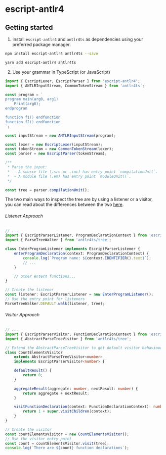 # escript-antlr4

## Getting started

1. Install `escript-antlr4` and `antlr4ts` as dependencies using your preferred
   package manager.

```bash
npm install escript-antlr4 antlr4ts --save
```

```bash
yarn add escript-antlr4 antlr4ts
```

2. Use your grammar in TypeScript (or JavaScript)

```typescript
import { EscriptLexer, EscriptParser } from 'escript-antlr4';
import { ANTLRInputStream, CommonTokenStream } from 'antlr4ts';

const program = `
program main(arg0, arg1)
    Print(arg0);
endprogram

function f1() endfunction
function f2() endfunction
`;

const inputStream = new ANTLRInputStream(program);

const lexer = new EscriptLexer(inputStream);
const tokenStream = new CommonTokenStream(lexer);
const parser = new EscriptParser(tokenStream);

/**
 * Parse the input:
 * 	- A source file (.src or .inc) has entry point `compilationUnit`.
 *  - A module file (.em) has entry point `moduleUnit()`.
 */

const tree = parser.compilationUnit();
```

The two main ways to inspect the tree are by using a listener or a visitor, you
can read about the differences between the two
[here](https://github.com/antlr/antlr4/blob/master/doc/listeners.md).

###### Listener Approach

```typescript
// ...
import { EscriptParserListener, ProgramDeclarationContext } from 'escript-antlr4';
import { ParseTreeWalker } from 'antlr4ts/tree';

class EnterProgramListener implements EscriptParserListener {
    enterProgramDeclaration(context: ProgramDeclarationContext) {
        console.log(`Program name: ${context.IDENTIFIER().text}`);
        // ...
    }

    // other enterX functions...
}

// Create the listener
const listener: EscriptParserListener = new EnterProgramListener();
// Use the entry point for listeners
ParseTreeWalker.DEFAULT.walk(listener, tree);
```

###### Visitor Approach

```typescript
// ...
import { EscriptParserVisitor, FunctionDeclarationContext } from 'escript-antlr4';
import { AbstractParseTreeVisitor } from 'antlr4ts/tree';

// Extend the AbstractParseTreeVisitor to get default visitor behaviour
class CountElementsVisitor
    extends AbstractParseTreeVisitor<number>
    implements EscriptParserVisitor<number> {

    defaultResult() {
        return 0;
    }

    aggregateResult(aggregate: number, nextResult: number) {
        return aggregate + nextResult;
    }

    visitFunctionDeclaration(context: FunctionDeclarationContext): number {
        return 1 + super.visitChildren(context);
    }
}

// Create the visitor
const countElementsVisitor = new CountElementsVisitor();
// Use the visitor entry point
const count = countElementsVisitor.visit(tree);
console.log(`There are ${count} function declarations`);
```
